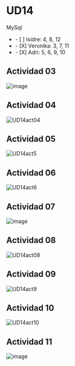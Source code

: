 # UD14
MySql

<ul>
  <li>- [ ] Isidre: 4, 8, 12</li>
  <li>- [X] Veronika: 3, 7, 11</li>
  <li>- [X] Adri: 5, 6, 9, 10</li>
  </ul>
  
  
<h2>Actividad 03</h2>
  
![image](https://user-images.githubusercontent.com/89861246/165084239-fae6262a-e541-4095-b8bd-1b5d1c49224a.png)

<h2>Actividad 04</h2>

![UD14act04](https://user-images.githubusercontent.com/103040138/165118785-d1fc52e8-f53c-467c-9017-7053060b0b9a.png)

<h2>Actividad 05</h2>

![UD14act5](https://user-images.githubusercontent.com/9555509/165139715-9f905ddc-9c6c-43d3-a3ec-63897c1c7d69.png)

<h2>Actividad 06</h2>

![UD14act6](https://user-images.githubusercontent.com/9555509/165139725-912aa9c6-02e8-44e0-beda-98e5094e56a5.png)

<h2>Actividad 07</h2>

![image](https://user-images.githubusercontent.com/89861246/165094023-dac1c1b2-099a-45d9-ab5e-ca629dae291f.png)

<h2>Actividad 08</h2>

![UD14act08](https://user-images.githubusercontent.com/103040138/165127923-fb40f281-5785-4573-8b69-5bad522a530e.png)

<h2>Actividad 09</h2>

![UD14act9](https://user-images.githubusercontent.com/9555509/165142208-9029cc19-0977-48f1-b167-6a11b69ecf02.png)

<h2>Actividad 10</h2>

![UD14act10](https://user-images.githubusercontent.com/9555509/165142218-b091c99f-38a9-462c-94bf-286ea8c1da0b.png)


<h2>Actividad 11</h2>

![image](https://user-images.githubusercontent.com/89861246/165110861-b8ca31e1-e04f-41f1-80a9-cde228fbd69b.png)

